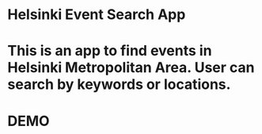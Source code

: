 # Helsinki Event Search App

# This is an app to find events in Helsinki Metropolitan Area. User can search by keywords or locations.

# DEMO





